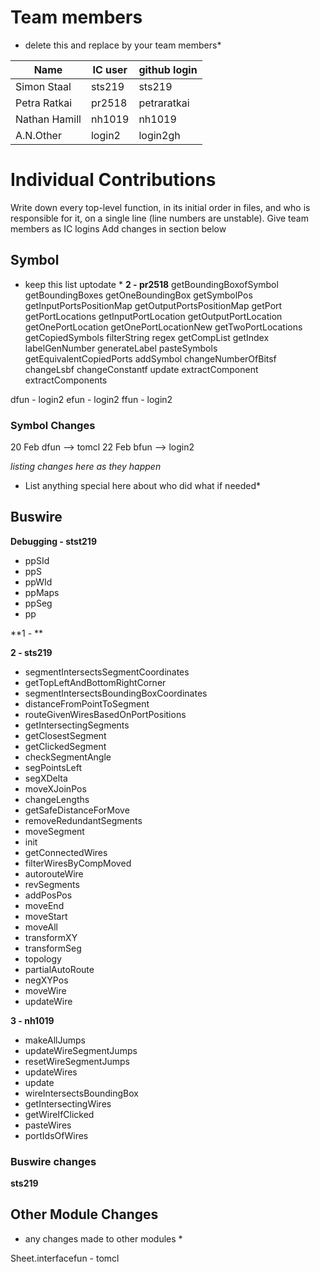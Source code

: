 # Team members

* delete this and replace by your team members*

| Name | IC user | github login
|------|----------|-------------
| Simon Staal | sts219 | sts219
| Petra Ratkai | pr2518 | petraratkai
| Nathan Hamill | nh1019 | nh1019
| A.N.Other | login2 | login2gh

# Individual Contributions

Write down every top-level function, in its initial order in files, and who is responsible for it, on a single line (line numbers are unstable). Give team members as IC logins Add changes in section below

## Symbol

* keep this list uptodate *
**2 - pr2518**
getBoundingBoxofSymbol
getBoundingBoxes
getOneBoundingBox
getSymbolPos
getInputPortsPositionMap
getOutputPortsPositionMap
getPort
getPortLocations
getInputPortLocation
getOutputPortLocation
getOnePortLocation
getOnePortLocationNew
getTwoPortLocations
getCopiedSymbols
filterString
regex
getCompList
getIndex
labelGenNumber
generateLabel
pasteSymbols
getEquivalentCopiedPorts
addSymbol
changeNumberOfBitsf
changeLsbf
changeConstantf
update
extractComponent
extractComponents 

dfun - login2
efun - login2
ffun - login2


### Symbol Changes

20 Feb dfun --> tomcl
22 Feb bfun --> login2

*listing changes here as they happen*
* List anything special here about who did what if needed*

## Buswire

**Debugging - stst219**
- ppSId 
- ppS 
- ppWId 
- ppMaps 
- ppSeg 
- pp 

**1 - **

**2 - sts219**
- segmentIntersectsSegmentCoordinates
- getTopLeftAndBottomRightCorner
- segmentIntersectsBoundingBoxCoordinates
- distanceFromPointToSegment
- routeGivenWiresBasedOnPortPositions
- getIntersectingSegments
- getClosestSegment
- getClickedSegment
- checkSegmentAngle
- segPointsLeft
- segXDelta
- moveXJoinPos
- changeLengths
- getSafeDistanceForMove
- removeRedundantSegments
- moveSegment
- init
- getConnectedWires
- filterWiresByCompMoved
- autorouteWire
- revSegments
- addPosPos
- moveEnd
- moveStart
- moveAll
- transformXY
- transformSeg
- topology
- partialAutoRoute
- negXYPos
- moveWire
- updateWire

**3 - nh1019**
- makeAllJumps
- updateWireSegmentJumps
- resetWireSegmentJumps
- updateWires
- update
- wireIntersectsBoundingBox
- getIntersectingWires
- getWireIfClicked
- pasteWires
- portIdsOfWires
### Buswire changes

**sts219**

## Other Module Changes

* any changes made to other modules *

Sheet.interfacefun - tomcl

